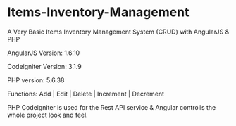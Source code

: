 # Items-Inventory-Management
A Very Basic Items Inventory Management System (CRUD) with AngularJS &amp; PHP

AngularJS Version: 1.6.10

Codeigniter Version: 3.1.9

PHP version: 5.6.38

Functions: Add | Edit | Delete | Increment | Decrement

PHP Codeigniter is used for the Rest API service & Angular controlls the whole project look and feel.
